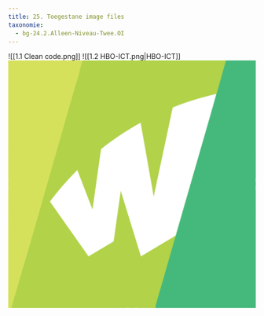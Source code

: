 ```yaml
---
title: 25. Toegestane image files
taxonomie:
  - bg-24.2.Alleen-Niveau-Twee.OI
---
```


![[1.1 Clean code.png]]
![[1.2 HBO-ICT.png|HBO-ICT]]
![Windesheim](src/1.3%20Windesheim.png)
